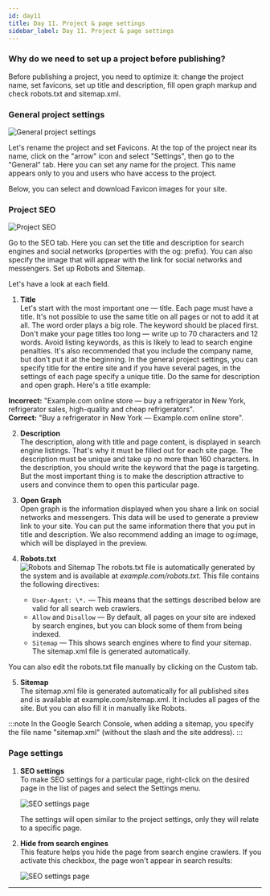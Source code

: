 ```yaml
---
id: day11
title: Day 11. Project & page settings
sidebar_label: Day 11. Project & page settings
---
```


### Why do we need to set up a project before publishing?

Before publishing a project, you need to optimize it: change the project name, set favicons, set up title and description, fill open graph markup and check robots.txt and sitemap.xml.

### General project settings

![General project settings](/scr/day11-project-settings-general.png)

Let's rename the project and set Favicons. At the top of the project near its name, click on the "arrow" icon and select "Settings", then go to the "General" tab. Here you can set any name for the project. This name appears only to you and users who have access to the project. 

Below, you can select and download Favicon images for your site.

### Project SEO

![Project SEO](/scr/day11-project-settings-seo.png)

Go to the SEO tab. Here you can set the title and description for search engines and social networks (properties with the og: prefix). You can also specify the image that will appear with the link for social networks and messengers.
Set up Robots and Sitemap.

Let's have a look at each field.

1. **Title**<br/>
    Let's start with the most important one — title. Each page must have a title. It's not possible to use the same title on all pages or not to add it at all. The word order plays a big role. The keyword should be placed first. Don't make your page titles too long — write up to 70 characters and 12 words. Avoid listing keywords, as this is likely to lead to search engine penalties. It's also recommended that you include the company name, but don't put it at the beginning.
   In the general project settings, you can specify title for the entire site and if you have several pages, in the settings of each page specify a unique title. Do the same for description and open graph. Here's a title example:

**Incorrect:** "Example.com online store — buy a refrigerator in New York, refrigerator sales, high-quality and cheap refrigerators".<br/>
**Correct:** "Buy a refrigerator in New York — Example.com online store".


2. **Description**<br/>
   The description, along with title and page content, is displayed in search engine listings. That's why it must be filled out for each site page. The description must be unique and take up no more than 160 characters. In the description, you should write the keyword that the page is targeting. But the most important thing is to make the description attractive to users and convince them to open this particular page.

3. **Open Graph**<br/>
   Open graph is the information displayed when you share a link on social networks and messengers. This data will be used to generate a preview link to your site. You can put the same information there that you put in title and description.
   We also recommend adding an image to og:image, which will be displayed in the preview.

4. **Robots.txt**<br/>
   ![Robots and Sitemap](/scr/day11-robots-sitemap.png)
   The robots.txt file is automatically generated by the system and is available at *example.com/robots.txt*.
   This file contains the following directives:
   * `User-Agent: \*.` — This means that the settings described below are valid for all search web crawlers.
   * `Allow` and `Disallow` — By default, all pages on your site are indexed by search engines, but you can block some of them from being indexed.
   * `Sitemap` — This shows search engines where to find your sitemap. The sitemap.xml file is generated automatically.

You can also edit the robots.txt file manually by clicking on the Custom tab.

5. **Sitemap**<br/>
   The sitemap.xml file is generated automatically for all published sites and is available at example.com/sitemap.xml. It includes all pages of the site.
   But you can also fill it in manually like Robots.

:::note
In the Google Search Console, when adding a sitemap, you specify the file name "sitemap.xml" (without the slash and the site address).
:::

### Page settings

1. **SEO settings**<br/>
   To make SEO settings for a particular page, right-click on the desired page in the list of pages and select the Settings menu. 
   
   ![SEO settings page](/scr/day11-page-settings-seo.png)

   The settings will open similar to the project settings, only they will relate to a specific page.

2. **Hide from search engines**<br/>
   This feature helps you hide the page from search engine crawlers. If you activate this checkbox, the page won't appear in search results: 

   ![SEO settings page](/scr/day11-hide-page.png)

---